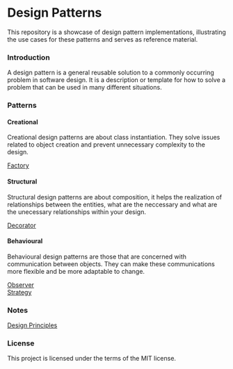 # Design Patterns

This repository is a showcase of design pattern implementations, illustrating
the use cases for these patterns and serves as reference material.


### Introduction

A design pattern is a general reusable solution to a commonly occurring problem 
in software design. It is a description or template for how to solve a problem 
that can be used in many different situations.


### Patterns

#### Creational

Creational design patterns are about class instantiation. They solve issues 
related to object creation and prevent unnecessary complexity to the design.

[Factory](https://github.com/lesliejwc/design-patterns/tree/master/Factory)

#### Structural

Structural design patterns are about composition, it helps the realization of 
relationships between the entities, what are the neccessary and what are the 
unecessary relationships within your design.

[Decorator](https://github.com/lesliejwc/design-patterns/tree/master/Decorator)

#### Behavioural

Behavioural design patterns are those that are concerned with communication 
between objects. They can make these communications more flexible and be more 
adaptable to change.

[Observer](https://github.com/lesliejwc/design-patterns/tree/master/Observer)   
[Strategy](https://github.com/lesliejwc/design-patterns/tree/master/Strategy)  


### Notes

[Design Principles](https://github.com/lesliejwc/design-patterns/tree/master/Design-Principles.md)

### License

This project is licensed under the terms of the MIT license.
